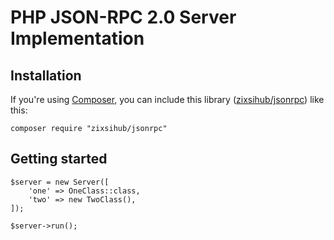 # PHP JSON-RPC 2.0 Server Implementation

## Installation

If you're using [Composer](https://getcomposer.org/), you can include this library
([zixsihub/jsonrpc](https://packagist.org/packages/zixsihub/jsonrpc)) like this:
```
composer require "zixsihub/jsonrpc"
```

## Getting started

```
$server = new Server([
	'one' => OneClass::class,
	'two' => new TwoClass(),
]);

$server->run();
```
